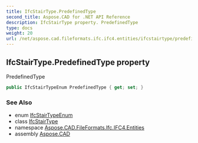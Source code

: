 ```yaml
---
title: IfcStairType.PredefinedType
second_title: Aspose.CAD for .NET API Reference
description: IfcStairType property. PredefinedType
type: docs
weight: 20
url: /net/aspose.cad.fileformats.ifc.ifc4.entities/ifcstairtype/predefinedtype/
---
```

## IfcStairType.PredefinedType property

PredefinedType

```csharp
public IfcStairTypeEnum PredefinedType { get; set; }
```

### See Also

* enum [IfcStairTypeEnum](../../../aspose.cad.fileformats.ifc.ifc4.types/ifcstairtypeenum/)
* class [IfcStairType](../)
* namespace [Aspose.CAD.FileFormats.Ifc.IFC4.Entities](../../ifcstairtype/)
* assembly [Aspose.CAD](../../../)



